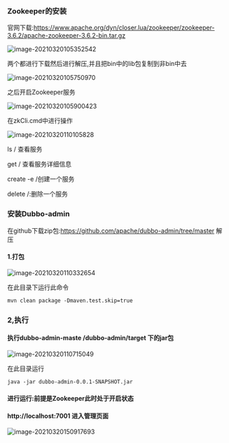 ### Zookeeper的安装

官网下载:https://www.apache.org/dyn/closer.lua/zookeeper/zookeeper-3.6.2/apache-zookeeper-3.6.2-bin.tar.gz

![image-20210320105352542](https://cdn.jsdelivr.net/gh/kongbaizz/myimages/images3/20210423145846.png)

两个都进行下载然后进行解压,并且把bin中的lib包复制到非bin中去

![image-20210320105750970](https://cdn.jsdelivr.net/gh/kongbaizz/myimages/images3/20210423135110.png)

之后开启Zookeeper服务

![image-20210320105900423](https://cdn.jsdelivr.net/gh/kongbaizz/myimages/images3/20210423135113.png)

在zkCli.cmd中进行操作

![image-20210320110105828](https://cdn.jsdelivr.net/gh/kongbaizz/myimages/images3/20210423135118.png)

ls / 查看服务

get / 查看服务详细信息

create -e /创建一个服务

delete /:删除一个服务





### 安装Dubbo-admin

在github下载zip包:https://github.com/apache/dubbo-admin/tree/master 解压

#### 1.打包

![image-20210320110332654](https://cdn.jsdelivr.net/gh/kongbaizz/myimages/images3/20210423135122.png)

在此目录下运行此命令

```xml
mvn clean package -Dmaven.test.skip=true
```

### 2,执行

#### 执行dubbo-admin-maste /dubbo-admin/target 下的jar包

![image-20210320110715049](https://cdn.jsdelivr.net/gh/kongbaizz/myimages/images3/20210423135127.png)

在此目录运行

```xml
java -jar dubbo-admin-0.0.1-SNAPSHOT.jar
```

#### 进行运行:前提是Zookeeper此时处于开启状态

#### http://localhost:7001 进入管理页面

![image-20210320150917693](https://cdn.jsdelivr.net/gh/kongbaizz/myimages/images3/20210423135239.png)